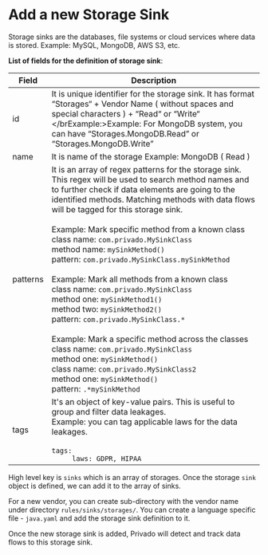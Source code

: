 # Add a new Storage Sink

Storage sinks are the databases, file systems or cloud services where data is stored. Example: MySQL, MongoDB, AWS S3, etc.

**List of fields for the definition of storage sink**:


|  Field | Description |
| ------------ | ------------ |
|  id |It is unique identifier for the storage sink. It has format “Storages“ + Vendor Name ( without spaces and special characters ) + “Read“ or “Write“ <br> </brExample:>Example: For MongoDB system, you can have “Storages.MongoDB.Read” or “Storages.MongoDB.Write”  |
| name  | It is name of the storage Example: MongoDB ( Read )  |
| patterns  | It is an array of regex patterns for the storage sink. This regex will be used to search method names and to further check if data elements are going to the identified methods. Matching methods with data flows will be tagged for this storage sink. <br></br>Example: Mark specific method from a known class</br>class name: `com.privado.MySinkClass`</br>method name: `mySinkMethod()`</br>pattern: `com.privado.MySinkClass.mySinkMethod`</br></br>Example: Mark all methods from a known class<br>class name: `com.privado.MySinkClass`</br>method one: `mySinkMethod1()`</br>method two: `mySinkMethod2()`</br>pattern: `com.privado.MySinkClass.*`<br></br>Example: Mark a specific method across the classes</br>class name: `com.privado.MySinkClass`</br>method one: `mySinkMethod()`</br>class name: `com.privado.MySinkClass2`<br>method one: `mySinkMethod()`<br>pattern: `.*mySinkMethod`  |
|  tags | It's an object of key-value pairs. This is useful to group and filter data leakages.</br>Example: you can tag applicable laws for the data leakages. <br></br>```tags:```<br>`      laws: GDPR, HIPAA `|



High level key is `sinks` which is an array of storages. Once the storage `sink` object is defined, we can add it to the array of sinks.

For a new vendor, you can create sub-directory with the vendor name under directory `rules/sinks/storages/`. You can create a language specific file - `java.yaml` and add the storage sink definition to it.

Once the new storage sink is added, Privado will detect and track data flows to this storage sink.
